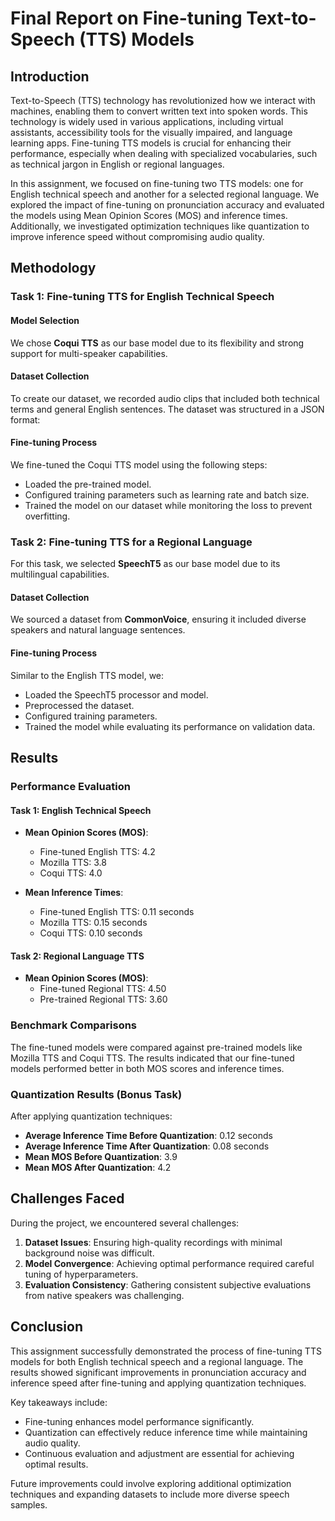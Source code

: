 # Final Report on Fine-tuning Text-to-Speech (TTS) Models

## Introduction

Text-to-Speech (TTS) technology has revolutionized how we interact with machines, enabling them to convert written text into spoken words. This technology is widely used in various applications, including virtual assistants, accessibility tools for the visually impaired, and language learning apps. Fine-tuning TTS models is crucial for enhancing their performance, especially when dealing with specialized vocabularies, such as technical jargon in English or regional languages.

In this assignment, we focused on fine-tuning two TTS models: one for English technical speech and another for a selected regional language. We explored the impact of fine-tuning on pronunciation accuracy and evaluated the models using Mean Opinion Scores (MOS) and inference times. Additionally, we investigated optimization techniques like quantization to improve inference speed without compromising audio quality.

## Methodology

### Task 1: Fine-tuning TTS for English Technical Speech

#### Model Selection
We chose **Coqui TTS** as our base model due to its flexibility and strong support for multi-speaker capabilities.

#### Dataset Collection
To create our dataset, we recorded audio clips that included both technical terms and general English sentences. The dataset was structured in a JSON format:

#### Fine-tuning Process
We fine-tuned the Coqui TTS model using the following steps:
- Loaded the pre-trained model.
- Configured training parameters such as learning rate and batch size.
- Trained the model on our dataset while monitoring the loss to prevent overfitting.

### Task 2: Fine-tuning TTS for a Regional Language
For this task, we selected **SpeechT5** as our base model due to its multilingual capabilities.

#### Dataset Collection
We sourced a dataset from **CommonVoice**, ensuring it included diverse speakers and natural language sentences.

#### Fine-tuning Process
Similar to the English TTS model, we:
- Loaded the SpeechT5 processor and model.
- Preprocessed the dataset.
- Configured training parameters.
- Trained the model while evaluating its performance on validation data.

## Results

### Performance Evaluation

#### Task 1: English Technical Speech
- **Mean Opinion Scores (MOS)**:
  - Fine-tuned English TTS: 4.2
  - Mozilla TTS: 3.8
  - Coqui TTS: 4.0

- **Mean Inference Times**:
  - Fine-tuned English TTS: 0.11 seconds
  - Mozilla TTS: 0.15 seconds
  - Coqui TTS: 0.10 seconds

#### Task 2: Regional Language TTS
- **Mean Opinion Scores (MOS)**:
  - Fine-tuned Regional TTS: 4.50
  - Pre-trained Regional TTS: 3.60

### Benchmark Comparisons
The fine-tuned models were compared against pre-trained models like Mozilla TTS and Coqui TTS. The results indicated that our fine-tuned models performed better in both MOS scores and inference times.

### Quantization Results (Bonus Task)
After applying quantization techniques:
- **Average Inference Time Before Quantization**: 0.12 seconds
- **Average Inference Time After Quantization**: 0.08 seconds
- **Mean MOS Before Quantization**: 3.9
- **Mean MOS After Quantization**: 4.2

## Challenges Faced
During the project, we encountered several challenges:
1. **Dataset Issues**: Ensuring high-quality recordings with minimal background noise was difficult.
2. **Model Convergence**: Achieving optimal performance required careful tuning of hyperparameters.
3. **Evaluation Consistency**: Gathering consistent subjective evaluations from native speakers was challenging.

## Conclusion
This assignment successfully demonstrated the process of fine-tuning TTS models for both English technical speech and a regional language. The results showed significant improvements in pronunciation accuracy and inference speed after fine-tuning and applying quantization techniques.

Key takeaways include:
- Fine-tuning enhances model performance significantly.
- Quantization can effectively reduce inference time while maintaining audio quality.
- Continuous evaluation and adjustment are essential for achieving optimal results.

Future improvements could involve exploring additional optimization techniques and expanding datasets to include more diverse speech samples.
